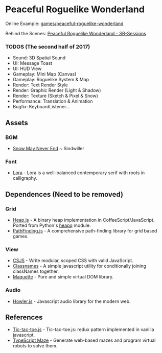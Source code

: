 # Peaceful Roguelike Wonderland

Online Example: [games/peaceful-roguelike-wonderland](https://sunebear.github.io/SB-Playgrounds/games/peaceful-roguelike-wonderland)

Behind the Scenes: [Peaceful Roguelike Wonderland - SB-Sessions](https://github.com/SuneBear/SB-Sessions/tree/master/2017-02-08-peaceful-roguelike-wonderland-behind-the-scenes)

### TODOS (The second half of 2017)
- Sound: 3D Spatial Sound
- UI: Message Toast
- UI: HUD View
- Gameplay: Mini Map (Canvas)
- Gameplay: Roguelike System & Map
- Render: Text Render Style
- Render: Graphic Render (Light & Shadow)
- Render: Texture (Sketch & Pixel & Snow)
- Performance: Translation & Animation
- Bugfix: KeyboardListener...

## Assets

### BGM
- [Snow May Never End](http://opengameart.org/content/snow-may-never-end) ~ Sindwiller

### Font
- [Lora](https://fonts.google.com/specimen/Lora) - Lora is a well-balanced contemporary serif with roots in calligraphy.

## Dependences (Need to be removed)

### Grid
- [Heap.js](https://github.com/qiao/heap.js) - A binary heap implementation in CoffeeScript/JavaScript. Ported from Python's [heapq](https://docs.python.org/3/library/heapq.html) module.
- [PathFinding.js](https://github.com/qiao/PathFinding.js) - A comprehensive path-finding library for grid based games.

### View
- [CSJS](https://github.com/rtsao/csjs) - Write modular, scoped CSS with valid JavaScript.
- [Classnames](https://github.com/JedWatson/classnames) - A simple javascript utility for conditionally joining classNames together.
- [Maquette](https://github.com/AFASSoftware/maquette) - Pure and simple virtual DOM library.

### Audio
- [Howler.js](https://github.com/goldfire/howler.js) - Javascript audio library for the modern web.

## References
- [Tic-tac-toe.js](https://github.com/ramonvictor/tic-tac-toe-js) - Tic-tac-toe.js: redux pattern implemented in vanilla javascript.
- [TypeScript Maze](https://github.com/met-office-lab/maze) - Generate web-based mazes and program virtual robots to solve them.
